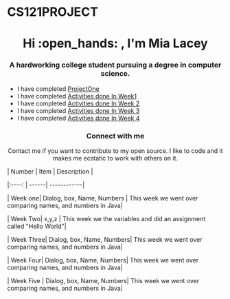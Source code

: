  # CS121PROJECT
<h1 align="center"> Hi :open_hands: , I'm Mia Lacey </h1>
<h3 align="center">   A hardworking college student pursuing a degree in computer science.</h3>




- I have completed [ProjectOne ](https://github.com/miajamarra/CS121PROJECT/tree/2e9b0d59ceaa5eff7df1b170588934ce40c093ab/src/WEEKthree)
- I have completed [Activities done In Week1](https://github.com/miajamarra/CS121PROJECT/tree/0e79c34c55c487c3e77f126d6fb29b10840709e1/src/weekONE)
- I have completed [Activities done In Week 2](https://github.com/miajamarra/CS121PROJECT/tree/3e718e502be097b23b4f0300e373c9605e025cf4/src/weekTWO)
- I have completed [Activities done In Week 3](https://github.com/miajamarra/CS121PROJECT/tree/2e9b0d59ceaa5eff7df1b170588934ce40c093ab/src/WEEKthree)
- I have completed [Activities done In Week 4](https://github.com/miajamarra/CS121PROJECT/tree/2e9b0d59ceaa5eff7df1b170588934ce40c093ab/src/WEEKfour)

<h3 align= "center"> Connect with me </h3>
<p align = "center" >Contact me if you want to contribute to my open source. I like to code and it makes me ecstatic to work with others on it.</p>

| Number | Item | Description |

|:----: | ------| ------------|

| Week one| Dialog, box, Name, Numbers | This week we went over comparing names, and numbers in Java|

| Week Two| x,y,z | This week we the variables and did an assignment called  "Hello World"|

| Week Three| Dialog, box, Name, Numbers| This week we went over comparing names, and numbers in Java|

| Week Four| Dialog, box, Name, Numbers| This week we went over comparing names, and numbers in Java|

| Week Five | Dialog, box, Name, Numbers| This week we went over comparing names, and numbers in Java|
